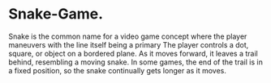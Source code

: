 # Snake-Game.
Snake is the common name for a video game concept where the player maneuvers  with the line itself being a primary The player controls a dot, square, or object on a bordered plane. As it moves forward, it leaves a trail behind, resembling a moving snake. In some games, the end of the trail is in a fixed position, so the snake continually gets longer as it moves.
